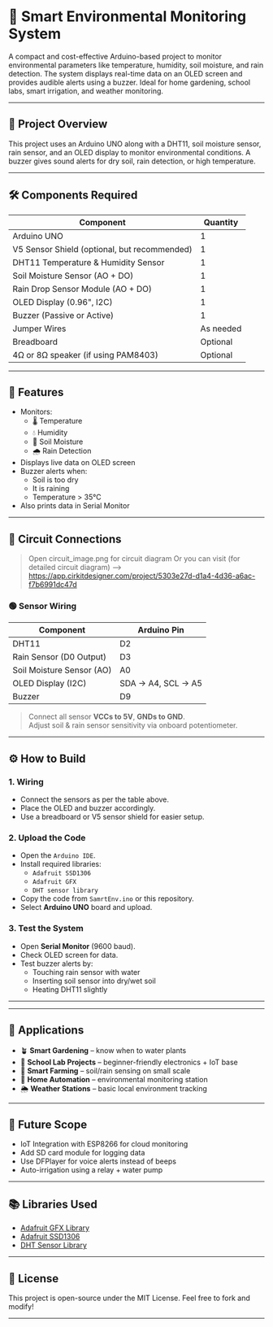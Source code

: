 # 🌿 Smart Environmental Monitoring System

A compact and cost-effective Arduino-based project to monitor environmental parameters like temperature, humidity, soil moisture, and rain detection. The system displays real-time data on an OLED screen and provides audible alerts using a buzzer. Ideal for home gardening, school labs, smart irrigation, and weather monitoring.

---

## 📸 Project Overview

This project uses an Arduino UNO along with a DHT11, soil moisture sensor, rain sensor, and an OLED display to monitor environmental conditions. A buzzer gives sound alerts for dry soil, rain detection, or high temperature.

---

## 🛠️ Components Required

| Component                 | Quantity |
|---------------------------|----------|
| Arduino UNO               | 1        |
| V5 Sensor Shield (optional, but recommended) | 1 |
| DHT11 Temperature & Humidity Sensor | 1 |
| Soil Moisture Sensor (AO + DO) | 1 |
| Rain Drop Sensor Module (AO + DO) | 1 |
| OLED Display (0.96", I2C) | 1 |
| Buzzer (Passive or Active) | 1 |
| Jumper Wires              | As needed |
| Breadboard                | Optional |
| 4Ω or 8Ω speaker (if using PAM8403) | Optional |

---

## 🧠 Features

- Monitors:
  - 🌡️ Temperature
  - 💧 Humidity
  - 🌱 Soil Moisture
  - 🌧️ Rain Detection
- Displays live data on OLED screen
- Buzzer alerts when:
  - Soil is too dry
  - It is raining
  - Temperature > 35°C
- Also prints data in Serial Monitor

---

## 🧪 Circuit Connections
> Open circuit_image.png for circuit diagram
> Or you can visit (for detailed circuit diagram) --> https://app.cirkitdesigner.com/project/5303e27d-d1a4-4d36-a6ac-f7b6991dc47d 

### 🟢 Sensor Wiring

| Component               | Arduino Pin |
|-------------------------|-------------|
| DHT11                   | D2          |
| Rain Sensor (D0 Output) | D3          |
| Soil Moisture Sensor (AO) | A0        |
| OLED Display (I2C)      | SDA → A4, SCL → A5 |
| Buzzer                  | D9          |

> Connect all sensor **VCCs to 5V**, **GNDs to GND**.  
> Adjust soil & rain sensor sensitivity via onboard potentiometer.

---

## ⚙️ How to Build

### 1. Wiring
- Connect the sensors as per the table above.
- Place the OLED and buzzer accordingly.
- Use a breadboard or V5 sensor shield for easier setup.

### 2. Upload the Code
- Open the `Arduino IDE`.
- Install required libraries:
  - `Adafruit SSD1306`
  - `Adafruit GFX`
  - `DHT sensor library`
- Copy the code from `SamrtEnv.ino` or this repository.
- Select **Arduino UNO** board and upload.

### 3. Test the System
- Open **Serial Monitor** (9600 baud).
- Check OLED screen for data.
- Test buzzer alerts by:
  - Touching rain sensor with water
  - Inserting soil sensor into dry/wet soil
  - Heating DHT11 slightly

---

---

## 🚀 Applications

- 🪴 **Smart Gardening** – know when to water plants
- 🧪 **School Lab Projects** – beginner-friendly electronics + IoT base
- 🌾 **Smart Farming** – soil/rain sensing on small scale
- 🏡 **Home Automation** – environmental monitoring station
- 🌦️ **Weather Stations** – basic local environment tracking

---

## 🔮 Future Scope

- IoT Integration with ESP8266 for cloud monitoring
- Add SD card module for logging data
- Use DFPlayer for voice alerts instead of beeps
- Auto-irrigation using a relay + water pump

---

## 📚 Libraries Used

- [Adafruit GFX Library](https://github.com/adafruit/Adafruit-GFX-Library)
- [Adafruit SSD1306](https://github.com/adafruit/Adafruit_SSD1306)
- [DHT Sensor Library](https://github.com/adafruit/DHT-sensor-library)

---

## 📝 License

This project is open-source under the MIT License. Feel free to fork and modify!

---


